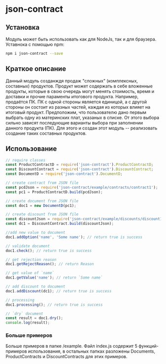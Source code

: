 # json-contract

## Установка
Модуль может быть использовать как для NodeJs, так и для браузера. Уставнока с помощью npm:
```bash
npm i json-contract --save
```

## Краткое описание
Данный модуль созданждя продаж "сложных" (комплексных, составных) продуктов. Продукт может содержать в себе вложенные продукты, которые 
в свою очередь могут менять стоимость, время и доставки и прочие параменты итогового продукта. Например, продаётся ПК. ПК 
с одной стороны является единицой, а с другой стороны он состоит из разных частей, каждая из которых влияет на итоговый
продукт. Предположим, что пользователю дано первым выбрать одну из материнских плат, указаных в списке. От этого выбора
сильно зависят последующие варианты выбора при заполнении данного продукта (ПК). Для этого и создан этот модуль -- реализовать
создание таких составных продуктов.

## Использование
```javascript
// require classes
const ProductContractD = require('json-contract').ProductContractD;
const DiscountContract = require('json-contract').DiscountContract;
const DocumentD = require('json-contract').DocumentD;

// create contract from JSON file
const pcdJson = require('json-contract/example/contracts/contract1');
const pc1 = ProductContractD.build(pcdJson);

// create document from JSON file
const doc1 = new DocumentD(pc1);

// create discount from JSON file
const discountJson = require('json-contract/example/discounts/discount1');
const dc1 = DiscountContract.build(discountJson);

//add new value to document
doc1.addOption('name', 'Some name'); // return true is success

// validate document
doc1.check(); // return true is success

// get rejection reason
doc1.getRejectReason(); // return Reason

// get value of `name`
doc1.getValue('name'); // return `Some name` 

// add discount to document
doc1.addDiscount(dc1); // return true is success

// processing
doc1.processing(); // return true is success

// `dry` document
const result = doc1.dry(); 
console.log(result);
``` 

### Больше примеров
Больше примеров в папке /example. Файл index.js содержит 5 функций-примеров использования, в остальных папках разложены 
Documents, ProductContracts и DiscountContracts для этих примеров.
